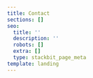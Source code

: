 ```yaml
---
title: Contact
sections: []
seo:
  title: ''
  description: ''
  robots: []
  extra: []
  type: stackbit_page_meta
template: landing
---
```

